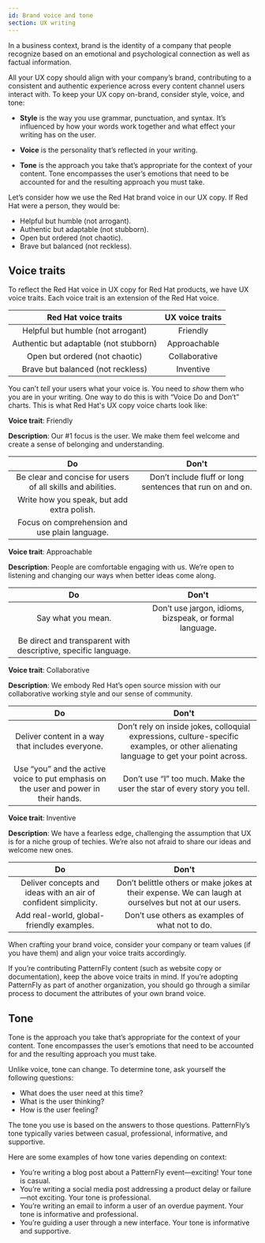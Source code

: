 ```yaml
---
id: Brand voice and tone
section: UX writing
---
```


In a business context, brand is the identity of a company that people recognize based on an emotional and psychological connection as well as factual information.

All your UX copy should align with your company’s brand, contributing to a consistent and authentic experience across every content channel users interact with.
To keep your UX copy on-brand, consider style, voice, and tone:

- **Style** is the way you use grammar, punctuation, and syntax. It’s influenced by how your words work together and what effect your writing has on the user. 

- **Voice** is the personality that’s reflected in your writing.

- **Tone** is the approach you take that’s appropriate for the context of your content. Tone encompasses the user’s emotions that need to be accounted for and the resulting approach you must take.

Let’s consider how we use the Red Hat brand voice in our UX copy. If Red Hat were a person, they would be:

- Helpful but humble (not arrogant).
- Authentic but adaptable (not stubborn).
- Open but ordered (not chaotic).
- Brave but balanced (not reckless).

## Voice traits
To reflect the Red Hat voice in UX copy for Red Hat products, we have UX voice traits. Each voice trait is an extension of the Red Hat voice.

| **Red Hat voice traits**               | **UX voice traits** |
|:--------------------------------------:|:-------------------:|
| Helpful but humble (not arrogant)      | Friendly            |
| Authentic but adaptable (not stubborn) | Approachable        |
| Open but ordered (not chaotic)         | Collaborative       |
| Brave but balanced (not reckless)      | Inventive           |

You can’t *tell* your users what your voice is. You need to *show* them who you are in your writing. One way to do this is with “Voice Do and Don’t” charts. This is what Red Hat's UX copy voice charts look like:

**Voice trait**: Friendly

**Description**: Our #1 focus is the user. We make them feel welcome and create a sense of belonging and understanding.

| **Do** | **Don't** |
|:------:|:---------:|
| Be clear and concise for users of all skills and abilities. | Don’t include fluff or long sentences that run on and on. |
| Write how you speak, but add extra polish.                  ||
| Focus on comprehension and use plain language.              ||

**Voice trait**: Approachable

**Description**: People are comfortable engaging with us. We’re open to listening and changing our ways when better ideas come along.

| **Do** | **Don't** |
|:------:|:---------:|
| Say what you mean.                                             | Don’t use jargon, idioms, bizspeak, or formal language. |
| Be direct and transparent with descriptive, specific language. ||
**Voice trait**: Collaborative

**Description**: We embody Red Hat’s open source mission with our collaborative working style and our sense of community.

| **Do** | **Don't** |
|:------:|:---------:|
| Deliver content in a way that includes everyone.                                     | Don’t rely on inside jokes, colloquial expressions, culture-specific examples, or other alienating language to get your point across. |
| Use “you” and the active voice to put emphasis on the user and power in their hands. | Don’t use “I” too much. Make the user the star of every story you tell. |

**Voice trait**: Inventive

**Description**: We have a fearless edge, challenging the assumption that UX is for a niche group of techies. We’re also not afraid to share our ideas and welcome new ones.

| **Do** | **Don't** |
|:------:|:---------:|
| Deliver concepts and ideas with an air of confident simplicity. | Don’t belittle others or make jokes at their expense. We can laugh at ourselves but not at our users. |
| Add real-world, global-friendly examples.                       | Don’t use others as examples of what not to do.                                                       |

When crafting your brand voice, consider your company or team values (if you have them) and align your voice traits accordingly.

If you’re contributing PatternFly content (such as website copy or documentation), keep the above voice traits in mind. If you’re adopting PatternFly as part of another organization, you should go through a similar process to document the attributes of your own brand voice. 

## Tone
Tone is the approach you take that’s appropriate for the context of your content. Tone encompasses the user’s emotions that need to be accounted for and the resulting approach you must take.

Unlike voice, tone can change. To determine tone, ask yourself the following questions:
- What does the user need at this time?
- What is the user thinking?
- How is the user feeling?

The tone you use is based on the answers to those questions. PatternFly’s tone typically varies between casual, professional, informative, and supportive.

Here are some examples of how tone varies depending on context:
- You’re writing a blog post about a PatternFly event—exciting! Your tone is casual.
- You’re writing a social media post addressing a product delay or failure—not exciting. Your tone is professional.
- You’re writing an email to inform a user of an overdue payment. Your tone is informative and professional.
- You’re guiding a user through a new interface. Your tone is informative and supportive.
